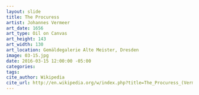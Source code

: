 ```yaml
---
layout: slide
title: The Procuress
artist: Johannes Vermeer
art_date: 1656
art_type: Oil on Canvas
art_height: 143
art_width: 130
art_location: Gemäldegalerie Alte Meister, Dresden
image: 03-15.jpg
date: 2016-03-15 12:00:00 -05:00
categories:
tags:
cite_author: Wikipedia
cite_url: http://en.wikipedia.org/w/index.php?title=The_Procuress_(Vermeer)&oldid=581405454
---
```

